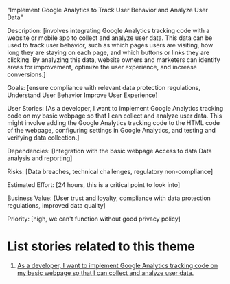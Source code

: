 "Implement Google Analytics to Track User Behavior and Analyze User Data"

Description: [involves integrating Google Analytics tracking code with a website or
             mobile app to collect and analyze user data. This data can be used to track 
             user behavior, such as which pages users are visiting, how long they are staying 
             on each page, and which buttons or links they are clicking. By analyzing this data, 
             website owners and marketers can identify areas for improvement, optimize the user 
             experience, and increase conversions.]

Goals: [ensure compliance with relevant data protection regulations, 
       Understand User Behavior
       Improve User Experience]

User Stories: [As a developer, I want to implement Google Analytics tracking code 
              on my basic webpage so that I can collect and analyze user data. This might 
              involve adding the Google Analytics tracking code to the HTML code of the webpage,
              configuring settings in Google Analytics, and testing and verifying data collection.]

Dependencies: [Integration with the basic webpage
              Access to data
              Data analysis and reporting]

Risks: [Data breaches, technical challenges, regulatory non-compliance]


Estimated Effort: [24 hours, this is a critical point to look into]



Business Value: [User trust and loyalty, compliance with data protection 
                regulations, improved data quality]

Priority: [high, we can't function without good privacy policy]

# List stories related to this theme

1. [As a developer, I want to implement Google Analytics tracking code on my basic webpage so that I can collect and analyze user data.](https://github.com/bmarani/mywebclass-agile-docs/blob/main/documentation/theme_1/Initiative_2/Epic_1/UserStory_1/UserStory_1.md)




